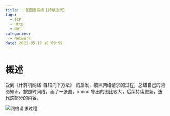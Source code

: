 ```yaml
---
title: 一张图看网络【持续迭代】
tags:
  - TCP
  - Http
  - Net
categories:
  - Network
date: 2022-05-17 16:09:59
---
```

# 概述
受到《计算机网络-自顶向下方法》 的启发，按照网络请求的过程，总结自己的网络知识，按照时间线，画了一张图，xmind 导出的图比较大，后续持续更新，迭代这部分的内容。

![网络请求过程](/img/net/net_proceed_process.png)



